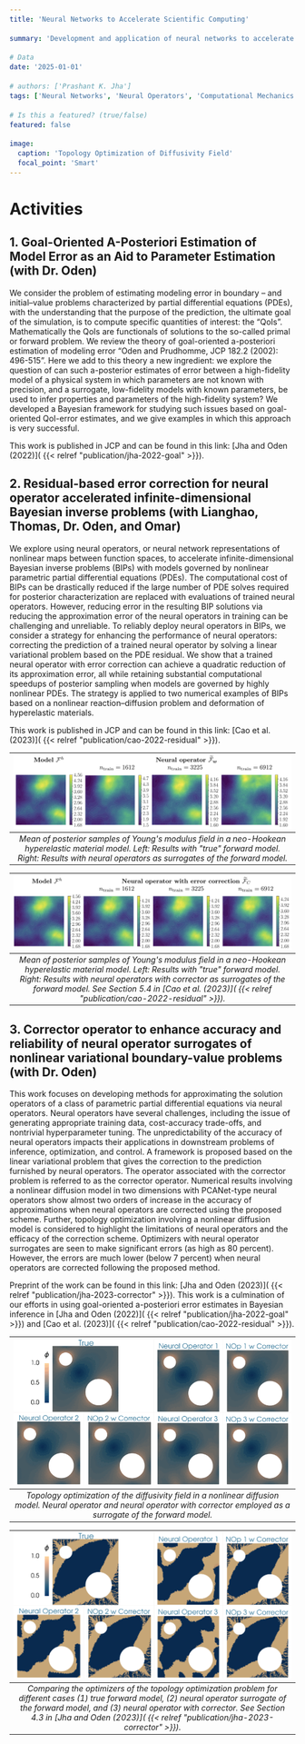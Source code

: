 ```yaml
---
title: 'Neural Networks to Accelerate Scientific Computing'

summary: 'Development and application of neural networks to accelerate scientific computing in areas of mechanistic simulation, parameter estimation, model selection, and optimization of materials and structures.'

# Data
date: '2025-01-01'

# authors: ['Prashant K. Jha']
tags: ['Neural Networks', 'Neural Operators', 'Computational Mechanics', 'Partial Differential Equations', 'Optimization', 'Bayesian Inference']

# Is this a featured? (true/false)
featured: false

image:
  caption: 'Topology Optimization of Diffusivity Field'
  focal_point: 'Smart'
---
```


# Activities

## 1. Goal-Oriented A-Posteriori Estimation of Model Error as an Aid to Parameter Estimation (with Dr. Oden)

We consider the problem of estimating modeling error in boundary – and initial–value problems characterized by partial differential equations (PDEs), with the understanding that the purpose of the prediction, the ultimate goal of the simulation, is to compute specific quantities of interest: the “QoIs”. Mathematically the QoIs are functionals of solutions to the so-called primal or forward problem. We review the theory of goal-oriented a-posteriori estimation of modeling error “Oden and Prudhomme, JCP 182.2 (2002): 496-515”. Here we add to this theory a new ingredient: we explore the question of can such a-posterior estimates of error between a high-fidelity model of a physical system in which parameters are not known with precision, and a surrogate, low-fidelity models with known parameters, be used to infer properties and parameters of the high-fidelity system? We developed a Bayesian framework for studying such issues based on goal-oriented QoI-error estimates, and we give examples in which this approach is very successful. 

This work is published in JCP and can be found in this link: [Jha and Oden (2022)]( {{< relref "publication/jha-2022-goal" >}}).

## 2. Residual-based error correction for neural operator accelerated infinite-dimensional Bayesian inverse problems (with Lianghao, Thomas, Dr. Oden, and Omar)

We explore using neural operators, or neural network representations of nonlinear maps between function spaces, to accelerate infinite-dimensional Bayesian inverse problems (BIPs) with models governed by nonlinear parametric partial differential equations (PDEs). The computational cost of BIPs can be drastically reduced if the large number of PDE solves required for posterior characterization are replaced with evaluations of trained neural operators. However, reducing error in the resulting BIP solutions via reducing the approximation error of the neural operators in training can be challenging and unreliable. To reliably deploy neural operators in BIPs, we consider a strategy for enhancing the performance of neural operators: correcting the prediction of a trained neural operator by solving a linear variational problem based on the PDE residual. We show that a trained neural operator with error correction can achieve a quadratic reduction of its approximation error, all while retaining substantial computational speedups of posterior sampling when models are governed by highly nonlinear PDEs. The strategy is applied to two numerical examples of BIPs based on a nonlinear reaction–diffusion problem and deformation of hyperelastic materials. 

This work is published in JCP and can be found in this link: [Cao et al. (2023)]( {{< relref "publication/cao-2022-residual" >}}).

| ![](files/bip/hyper-nop.png) | 
| :----: | 
| *Mean of posterior samples of Young's modulus field in a neo-Hookean hyperelastic material model. Left: Results with "true" forward model. Right: Results with neural operators as surrogates of the forward model.* |

| ![](files/bip/hyper-nop-corr.png) | 
| :----: | 
| *Mean of posterior samples of Young's modulus field in a neo-Hookean hyperelastic material model. Left: Results with "true" forward model. Right: Results with neural operators with corrector as surrogates of the forward model. See Section 5.4 in [Cao et al. (2023)]( {{< relref "publication/cao-2022-residual" >}}).* |

## 3. Corrector operator to enhance accuracy and reliability of neural operator surrogates of nonlinear variational boundary-value problems (with Dr. Oden)

This work focuses on developing methods for approximating the solution operators of a class of parametric partial differential equations via neural operators. Neural operators have several challenges, including the issue of generating appropriate training data, cost-accuracy trade-offs, and nontrivial hyperparameter tuning. The unpredictability of the accuracy of neural operators impacts their applications in downstream problems of inference, optimization, and control. A framework is proposed based on the linear variational problem that gives the correction to the prediction furnished by neural operators. The operator associated with the corrector problem is referred to as the corrector operator. Numerical results involving a nonlinear diffusion model in two dimensions with PCANet-type neural operators show almost two orders of increase in the accuracy of approximations when neural operators are corrected using the proposed scheme. Further, topology optimization involving a nonlinear diffusion model is considered to highlight the limitations of neural operators and the efficacy of the correction scheme. Optimizers with neural operator surrogates are seen to make significant errors (as high as 80 percent). However, the errors are much lower (below 7 percent) when neural operators are corrected following the proposed method. 

Preprint of the work can be found in this link: [Jha and Oden (2023)]( {{< relref "publication/jha-2023-corrector" >}}). This work is a culmination of our efforts in using goal-oriented a-posteriori error estimates in Bayesian inference in [Jha and Oden (2022)]( {{< relref "publication/jha-2022-goal" >}}) and [Cao et al. (2023)]( {{< relref "publication/cao-2022-residual" >}}).

| ![](files/corr/movie.gif) | 
| :----: | 
| *Topology optimization of the diffusivity field in a nonlinear diffusion model. Neural operator and neural operator with corrector employed as a surrogate of the forward model.* |

| ![](files/corr/result.png) | 
| :----: | 
| *Comparing the optimizers of the topology optimization problem for different cases (1) true forward model, (2) neural operator surrogate of the forward model, and (3) neural operator with corrector. See Section 4.3 in [Jha and Oden (2023)]( {{< relref "publication/jha-2023-corrector" >}}).* | 


